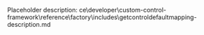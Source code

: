 Placeholder description: ce\developer\custom-control-framework\reference\factory\includes\getcontroldefaultmapping-description.md